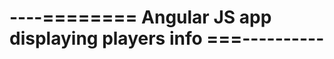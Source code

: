 

----======== Angular JS app displaying players info ===----------
=================================================================
